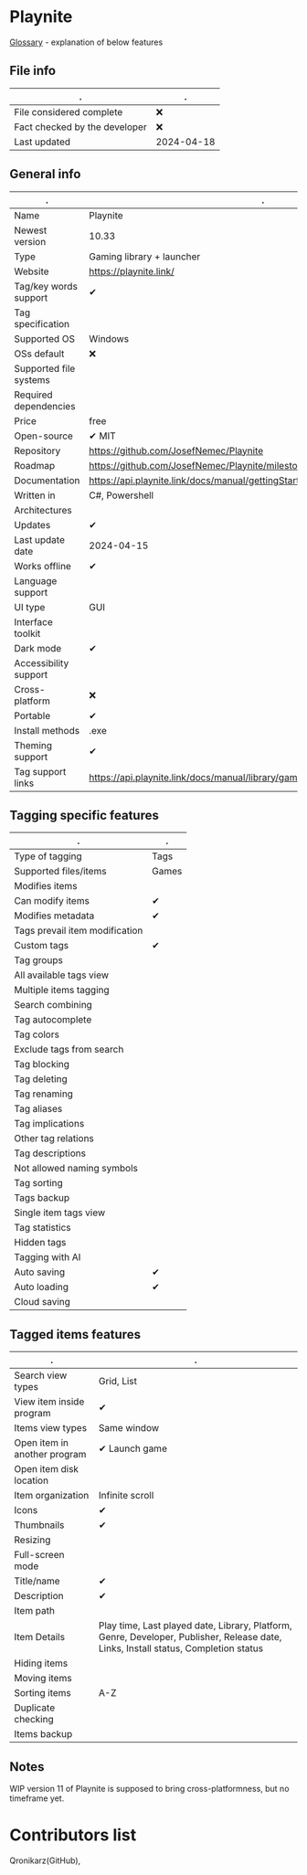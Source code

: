 # Playnite
[Glossary](glossary.md) - explanation of below features

## File info
. | . |
---|---
File considered complete | ❌
Fact checked by the developer | ❌
Last updated | 2024-04-18

## General info
. | . |
---|---
Name | Playnite
Newest version | 10.33
Type | Gaming library + launcher
Website | https://playnite.link/
Tag/key words support | ✔
Tag specification | 
Supported OS | Windows
OSs default | ❌
Supported file systems | 
Required dependencies | 
Price | free
Open-source | ✔ MIT
Repository | https://github.com/JosefNemec/Playnite
Roadmap | https://github.com/JosefNemec/Playnite/milestones
Documentation | https://api.playnite.link/docs/manual/gettingStarted/gettingStartedOverview.html
Written in | C#, Powershell
Architectures | 
Updates | ✔
Last update date | 2024-04-15
Works offline | ✔
Language support | 
UI type | GUI
Interface toolkit | 
Dark mode | ✔
Accessibility support | 
Cross-platform | ❌
Portable | ✔
Install methods | .exe
Theming support | ✔
Tag support links | https://api.playnite.link/docs/manual/library/games/metadata.html

## Tagging specific features
. | . |
---|---
Type of tagging | Tags
Supported files/items | Games
Modifies items | 
Can modify items | ✔
Modifies metadata | ✔
Tags prevail item modification | 
Custom tags | ✔
Tag groups | 
All available tags view | 
Multiple items tagging | 
Search combining | 
Tag autocomplete | 
Tag colors | 
Exclude tags from search | 
Tag blocking | 
Tag deleting | 
Tag renaming | 
Tag aliases | 
Tag implications | 
Other tag relations | 
Tag descriptions | 
Not allowed naming symbols | 
Tag sorting | 
Tags backup | 
Single item tags view | 
Tag statistics | 
Hidden tags | 
Tagging with AI | 
Auto saving | ✔
Auto loading | ✔
Cloud saving | 

## Tagged items features
. | . |
---|---
Search view types | Grid, List
View item inside program | ✔
Items view types | Same window
Open item in another program | ✔ Launch game
Open item disk location | 
Item organization | Infinite scroll
Icons | ✔
Thumbnails | ✔
Resizing | 
Full-screen mode | 
Title/name | ✔
Description | ✔
Item path | 
Item Details | Play time, Last played date, Library, Platform, Genre, Developer, Publisher, Release date, Links, Install status, Completion status
Hiding items | 
Moving items | 
Sorting items | A-Z
Duplicate checking | 
Items backup | 

## Notes
WIP version 11 of Playnite is supposed to bring cross-platformness, but no timeframe yet.

# Contributors list
Qronikarz(GitHub), 
